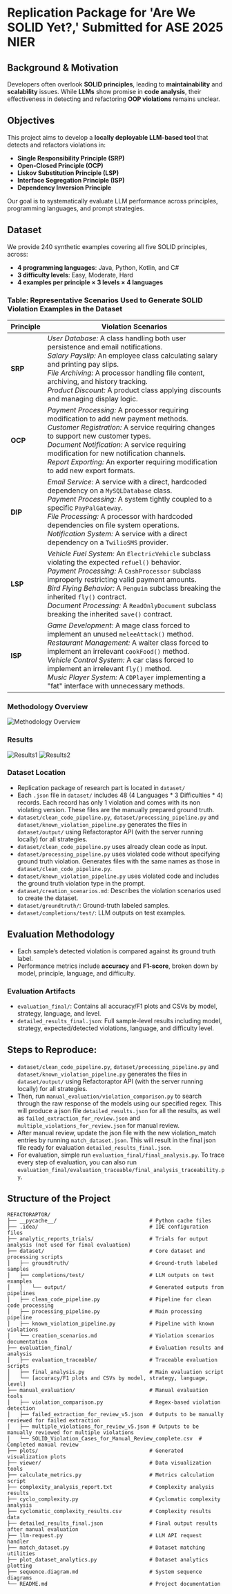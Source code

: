 # Replication Package for 'Are We SOLID Yet?,' Submitted for ASE 2025 NIER

## Background & Motivation
Developers often overlook **SOLID principles**, leading to **maintainability** and **scalability** issues. While **LLMs** show promise in **code analysis**, their effectiveness in detecting and refactoring **OOP violations** remains unclear.

## Objectives
This project aims to develop a **locally deployable LLM-based tool** that detects and refactors violations in:

- **Single Responsibility Principle (SRP)**
- **Open-Closed Principle (OCP)**
- **Liskov Substitution Principle (LSP)**
- **Interface Segregation Principle (ISP)**
- **Dependency Inversion Principle**

Our goal is to systematically evaluate LLM performance across principles, programming languages, and prompt strategies.


## Dataset

We provide 240 synthetic examples covering all five SOLID principles, across:

- **4 programming languages**: Java, Python, Kotlin, and C#
- **3 difficulty levels**: Easy, Moderate, Hard
- **4 examples per principle × 3 levels × 4 languages**

### Table: Representative Scenarios Used to Generate SOLID Violation Examples in the Dataset

| **Principle** | **Violation Scenarios** |
|---------------|--------------------------|
| **SRP**       | *User Database:* A class handling both user persistence and email notifications. <br> *Salary Payslip:* An employee class calculating salary and printing pay slips. <br> *File Archiving:* A processor handling file content, archiving, and history tracking. <br> *Product Discount:* A product class applying discounts and managing display logic. |
| **OCP**       | *Payment Processing:* A processor requiring modification to add new payment methods. <br> *Customer Registration:* A service requiring changes to support new customer types. <br> *Document Notification:* A service requiring modification for new notification channels. <br> *Report Exporting:* An exporter requiring modification to add new export formats. |
| **DIP**       | *Email Service:* A service with a direct, hardcoded dependency on a `MySQLDatabase` class. <br> *Payment Processing:* A system tightly coupled to a specific `PayPalGateway`. <br> *File Processing:* A processor with hardcoded dependencies on file system operations. <br> *Notification System:* A service with a direct dependency on a `TwilioSMS` provider. |
| **LSP**       | *Vehicle Fuel System:* An `ElectricVehicle` subclass violating the expected `refuel()` behavior. <br> *Payment Processing:* A `CashProcessor` subclass improperly restricting valid payment amounts. <br> *Bird Flying Behavior:* A `Penguin` subclass breaking the inherited `fly()` contract. <br> *Document Processing:* A `ReadOnlyDocument` subclass breaking the inherited `save()` contract. |
| **ISP**       | *Game Development:* A mage class forced to implement an unused `meleeAttack()` method. <br> *Restaurant Management:* A waiter class forced to implement an irrelevant `cookFood()` method. <br> *Vehicle Control System:* A car class forced to implement an irrelevant `fly()` method. <br> *Music Player System:* A `CDPlayer` implementing a "fat" interface with unnecessary methods. |

### Methodology Overview

![Methodology Overview](dataset/methodology_overview.png)

### Results

![Results1](evaluation_final/solid_violations_accuracy_combined.png)
![Results2](evaluation_final/solid_violations_f1_combined.png)

### Dataset Location

- Replication package of research part is located in `dataset/`
- Each `.json` file in `dataset/` includes 48 (4 Languages * 3 Difficulties * 4) records. Each record has only 1 violation and comes with its non violating version. These files are the manually prepared ground truth.
- `dataset/clean_code_pipeline.py`, `dataset/processing_pipeline.py` and `dataset/known_violation_pipeline.py` generates the files in `dataset/output/` using Refactoraptor API (with the server running locally) for all strategies. 
- `dataset/clean_code_pipeline.py` uses already clean code as input.
- `dataset/processing_pipeline.py` uses violated code without specifying ground truth violation. Generates files with the same names as those in `dataset/clean_code_pipeline.py`.
- `dataset/known_violation_pipeline.py` uses violated code and includes the ground truth violation type in the prompt.
- `dataset/creation_scenarios.md`: Describes the violation scenarios used to create the dataset.
- `dataset/groundtruth/`: Ground-truth labeled samples.
- `dataset/completions/test/`: LLM outputs on test examples.


## Evaluation Methodology

- Each sample’s detected violation is compared against its ground truth label.
- Performance metrics include **accuracy** and **F1-score**, broken down by model, principle, language, and difficulty.

### Evaluation Artifacts

- `evaluation_final/`: Contains all accuracy/F1 plots and CSVs by model, strategy, language, and level.
- `detailed_results_final.json`: Full sample-level results including model, strategy, expected/detected violations, language, and difficulty level.

## Steps to Reproduce:
- `dataset/clean_code_pipeline.py`, `dataset/processing_pipeline.py` and `dataset/known_violation_pipeline.py` generates the files in `dataset/output/` using Refactoraptor API (with the server running locally) for all strategies. 
- Then, run `manual_evaluation/violation_comparison.py` to search through the raw response of the models using our specified regex. This will produce a json file `detailed_results.json` for all the results, as well as `failed_extraction_for_review.json` and `multiple_violations_for_review.json` for manual review.
- After manual review, update the json file with the new violation_match entries by running `match_dataset.json`. This will result in the final json file ready for evaluation `detailed_results_final.json`.
- For evaluation, simple run `evaluation_final/final_analysis.py`. To trace every step of evaluation, you can also run `evaluation_final/evaluation_traceable/final_analysis_traceability.py`.


## Structure of the Project

```plaintext
REFACTORAPTOR/
├── __pycache__/                              # Python cache files
├── .idea/                                    # IDE configuration files
├── analytic_reports_trials/                  # Trials for output analysis (not used for final evaluation)
├── dataset/                                  # Core dataset and processing scripts
│   ├── groundtruth/                          # Ground-truth labeled samples
│   ├── completions/test/                     # LLM outputs on test examples
│   │   └── output/                           # Generated outputs from pipelines
│   ├── clean_code_pipeline.py                # Pipeline for clean code processing
│   ├── processing_pipeline.py                # Main processing pipeline
│   ├── known_violation_pipeline.py           # Pipeline with known violations
│   └── creation_scenarios.md                 # Violation scenarios documentation
├── evaluation_final/                         # Evaluation results and analysis
│   ├── evaluation_traceable/                 # Traceable evaluation scripts
│   ├── final_analysis.py                     # Main evaluation script
│   └── [accuracy/F1 plots and CSVs by model, strategy, language, level]
├── manual_evaluation/                        # Manual evaluation tools
│   ├── violation_comparison.py               # Regex-based violation detection
│   ├── failed_extraction_for_review_v5.json  # Outputs to be manually reviewed for failed extraction
│   ├── multiple_violations_for_review_v5.json # Outputs to be manually reviewed for multiple violations
│   └── SOLID_Violation_Cases_for_Manual_Review_complete.csv  # Completed manual review
├── plots/                                    # Generated visualization plots
├── viewer/                                   # Data visualization tools
├── calculate_metrics.py                      # Metrics calculation script
├── complexity_analysis_report.txt            # Complexity analysis results
├── cyclo_complexity.py                       # Cyclomatic complexity analysis
├── cyclomatic_complexity_results.csv         # Complexity results data
├── detailed_results_final.json               # Final output results after manual evaluation
├── llm-request.py                            # LLM API request handler
├── match_dataset.py                          # Dataset matching utilities
├── plot_dataset_analytics.py                 # Dataset analytics plotting
├── sequence.diagram.md                       # System sequence diagrams
└── README.md                                 # Project documentation
```



